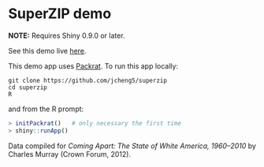 # SuperZIP demo

**NOTE:** Requires Shiny 0.9.0 or later.

See this demo live [here](http://jcheng.shinyapps.io/superzip/).

This demo app uses [Packrat](http://rstudio.github.io/packrat/). To run this app locally:

```
git clone https://github.com/jcheng5/superzip
cd superzip
R
```

and from the R prompt:

```r
> initPackrat()   # only necessary the first time
> shiny::runApp()
```

Data compiled for _Coming Apart: The State of White America, 1960–2010_ by Charles Murray (Crown Forum, 2012).
